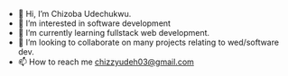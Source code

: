 - 👋 Hi, I’m Chizoba Udechukwu.
- 👀 I’m interested in software development
- 🌱 I’m currently learning fullstack web development.
- 💞️ I’m looking to collaborate on many projects relating to wed/software dev.
- 📫 How to reach me chizzyudeh03@gmail.com

<!---
videlleudeh/videlleudeh is a ✨ special ✨ repository because its `README.md` (this file) appears on your GitHub profile.
You can click the Preview link to take a look at your changes.
--->
